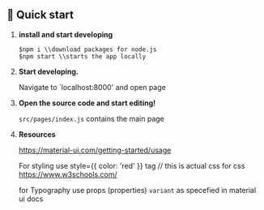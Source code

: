 ## 🚀 Quick start

1.  **install and start developing**

    ```shell
    $npm i \\download packages for node.js
    $npm start \\starts the app locally 
    ```

1.  **Start developing.**

    Navigate to `localhost:8000' and open page


1.  **Open the source code and start editing!**

      `src/pages/index.js` contains the main page

1.  **Resources**

    https://material-ui.com/getting-started/usage

    For styling use style={{ color: 'red' }} tag // this is actual css
    for css https://www.w3schools.com/

    for Typography use props (properties) `variant` as specefied in material ui docs
    
